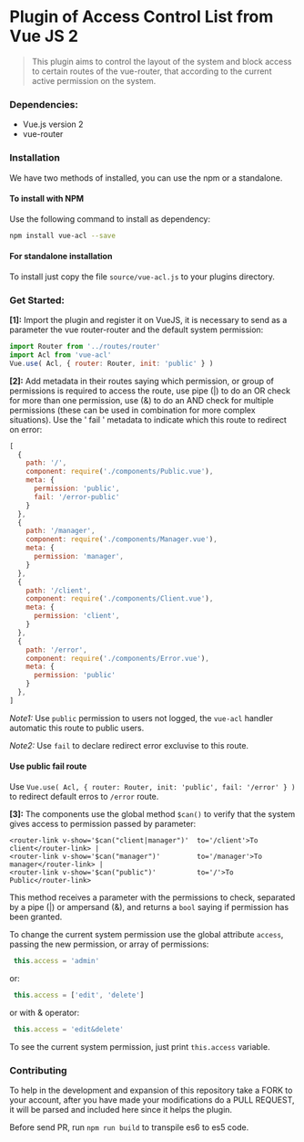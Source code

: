 # Plugin of Access Control List from Vue JS 2

>This plugin aims to control the layout of the system and block access to certain routes of the vue-router, that according to the current active permission on the system.

### Dependencies:
- Vue.js version 2
- vue-router

### Installation

We have two methods of installed, you can use the npm or a standalone.

#### To install with NPM

Use the following command to install as dependency:
```bash
npm install vue-acl --save
```
#### For standalone installation

To install just copy the file `source/vue-acl.js` to your plugins directory.

### Get Started:

**[1]:** Import the plugin and register it on VueJS, it is necessary to send as a parameter the vue router-router and the default system permission:

```js
import Router from '../routes/router'
import Acl from 'vue-acl'
Vue.use( Acl, { router: Router, init: 'public' } )
```

**[2]:** Add metadata in their routes saying which permission, or group of permissions is required to access the route, use pipe (|) to do an OR check for more than one permission, use (&) to do an AND check for multiple permissions (these can be used in combination for more complex situations). Use the ' fail ' metadata to indicate which this route to redirect on error:
```js
[
  {
    path: '/',
    component: require('./components/Public.vue'),
    meta: {
      permission: 'public',
      fail: '/error-public'
    }
  },
  {
    path: '/manager',
    component: require('./components/Manager.vue'),
    meta: {
      permission: 'manager',
    }
  },
  {
    path: '/client',
    component: require('./components/Client.vue'),
    meta: {
      permission: 'client',
    }
  },
  {
    path: '/error',
    component: require('./components/Error.vue'),
    meta: {
      permission: 'public'
    }
  },
]
```

*Note1:* Use `public` permission to users not logged, the `vue-acl` handler automatic this route to public users.

*Note2:* Use `fail` to declare redirect error excluvise to this route.

#### Use public fail route

Use `Vue.use( Acl, { router: Router, init: 'public', fail: '/error' } )` to redirect default erros to `/error` route.


**[3]:** The components use the global method `$can()` to verify that the system gives access to permission passed by parameter:

```vue
<router-link v-show='$can("client|manager")'  to='/client'>To client</router-link> |
<router-link v-show='$can("manager")'         to='/manager'>To manager</router-link> |
<router-link v-show='$can("public")'          to='/'>To Public</router-link>
```

This method receives a parameter with the permissions to check, separated by a pipe (|) or ampersand (&), and returns a `bool` saying if permission has been granted.

To change the current system permission use the global attribute `access`, passing the new permission, or array of permissions:
```js
 this.access = 'admin'
```
or:
```js
 this.access = ['edit', 'delete']
```
or with & operator:
```js
 this.access = 'edit&delete'
```

To see the current system permission, just print `this.access` variable.

### Contributing

To help in the development and expansion of this repository take a FORK to your account, after you have made your modifications do a PULL REQUEST, it will be parsed and included here since it helps the plugin.

Before send PR, run `npm run build` to transpile es6 to es5 code.